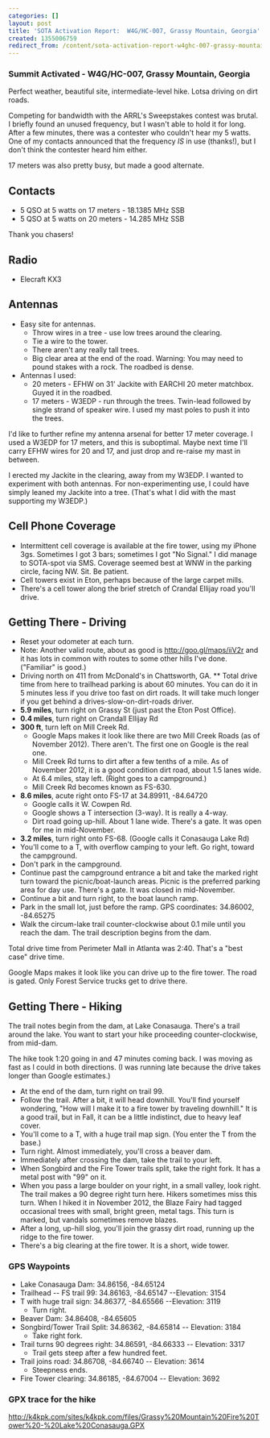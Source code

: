 ```yaml
---
categories: []
layout: post
title: 'SOTA Activation Report:  W4G/HC-007, Grassy Mountain, Georgia'
created: 1355006759
redirect_from: /content/sota-activation-report-w4ghc-007-grassy-mountain-georgia
---
```

### Summit Activated -  W4G/HC-007, Grassy Mountain, Georgia
Perfect weather, beautiful site, intermediate-level hike.  Lotsa driving on dirt roads.

Competing for bandwidth with the ARRL's Sweepstakes contest was brutal.  I briefly found an unused frequency, but I wasn't able to hold it for long.  After a few minutes, there was a contester who couldn't hear my 5 watts.  One of my contacts announced that the frequency *IS* in use (thanks!), but I don't think the contester heard him either.  

17 meters was also pretty busy, but made a good alternate.

## Contacts ##
* 5 QSO at 5 watts on 17 meters - 18.1385 MHz SSB
* 5 QSO at 5 watts on 20 meters - 14.285 MHz SSB

Thank you chasers!

## Radio ##
* Elecraft KX3


## Antennas ##
* Easy site for antennas.
    * Throw wires in a tree - use low trees around the clearing.
    * Tie a wire to the tower.
    * There aren't any really tall trees.
    * Big clear area at the end of the road.  Warning: You may need to pound stakes with a rock.  The roadbed is dense.
* Antennas I used:
    * 20 meters - EFHW on 31' Jackite with EARCHI 20 meter matchbox. Guyed it in the roadbed.
    * 17 meters - W3EDP - run through the trees.  Twin-lead followed by single strand of speaker wire.  I used my mast poles to push it into the trees.

I'd like to further refine my antenna arsenal for better 17 meter coverage.  I used a W3EDP for 17 meters, and this is suboptimal.  Maybe next time I'll carry EFHW wires for 20 and 17, and just drop and re-raise my mast in between.

I erected my Jackite in the clearing, away from my W3EDP.  I wanted to experiment with both antennas.  For non-experimenting use, I could have simply leaned my Jackite into a tree.  (That's what I did with the mast supporting my W3EDP.)
    
## Cell Phone Coverage ##
* Intermittent cell coverage is available at the fire tower, using my iPhone 3gs.  Sometimes I got 3 bars; sometimes I got "No Signal."  I did manage to SOTA-spot via SMS.  Coverage seemed best at WNW in the parking circle, facing NW.  Sit.  Be patient.
* Cell towers exist in Eton, perhaps because of the large carpet mills.
* There's a cell tower along the brief stretch of Crandal Ellijay road you'll drive.

## Getting There - Driving ##
* Reset your odometer at each turn.  
* Note: Another valid route, about as good is http://goo.gl/maps/iiV2r and it has lots in common with routes to some other hills I've done.  ("Familiar" is good.)
* Driving north on 411 from McDonald's in Chattsworth, GA.
  ** Total drive time from here to trailhead parking is about 60 minutes.  You can do it in 5 minutes less if you drive too fast on dirt roads.  It will take much longer if you get behind a drives-slow-on-dirt-roads driver.
* **5.9 miles**, turn right on Grassy St  (just past the Eton Post Office).
* **0.4 miles**, turn right on Crandall Ellijay Rd
* **300 ft**, turn left on Mill Creek Rd.
    * Google Maps makes it look like there are two Mill Creek Roads (as of November 2012).  There aren't.  The first one on Google is the real one.
    * Mill Creek Rd turns to dirt after a few tenths of a mile.  As of November 2012, it is a good condition dirt road, about 1.5 lanes wide.
    * At 6.4 miles, stay left.  (Right goes to a campground.)
    * Mill Creek Rd becomes known as FS-630.
* **8.6 miles**, acute right onto FS-17 at 34.89911, -84.64720
    * Google calls it W. Cowpen Rd.
    * Google shows a T intersection (3-way).  It is really a 4-way.
    * Dirt road going up-hill. About 1 lane wide.  There's a gate.  It was open for me in mid-November.
* **3.2 miles**, turn right onto FS-68.  (Google calls it Conasauga Lake Rd)
* You'll come to a T, with overflow camping to your left.  Go right, toward the campground.
* Don't park in the campground.
* Continue past the campground entrance a bit and take the marked right turn toward the picnic/boat-launch areas.  Picnic is the preferred parking area for day use.  There's a gate.  It was closed in mid-November.
* Continue a bit and turn right, to the boat launch ramp.
* Park in the small lot, just before the ramp.  GPS coordinates: 34.86002, -84.65275
* Walk the circum-lake trail counter-clockwise about 0.1 mile until you reach the dam.  The trail description begins from the dam.

Total drive time from Perimeter Mall in Atlanta was 2:40.  That's a "best case" drive time.

Google Maps makes it look like you can drive up to the fire tower.  The road is gated.  Only Forest Service trucks get to drive there.

## Getting There - Hiking ##
The trail notes begin from the dam, at Lake Conasauga.  There's a trail around the lake.  You want to start your hike proceeding counter-clockwise, from mid-dam.

The hike took 1:20 going in and 47 minutes coming back.  I was moving as fast as I could in both directions.  (I was running late because the drive takes longer than Google estimates.)

* At the end of the dam, turn right on trail 99.
* Follow the trail.  After a bit, it will head downhill.  You'll find yourself wondering, "How will I make it to a fire tower by traveling downhill."  It is a good trail, but in Fall, it can be a little indistinct, due to heavy leaf cover.
* You'll come to a T, with a huge trail map sign.  (You enter the T from the base.)  
* Turn right.  Almost immediately, you'll cross a beaver dam.
* Immediately after crossing the dam, take the trail to your left.
* When Songbird and the Fire Tower trails split, take the right fork.  It has a metal post with "99" on it.
* When you pass a large boulder on your right, in a small valley, look right.  The trail makes a 90 degree right turn here.  Hikers sometimes miss this turn.  When I hiked it in November 2012, the Blaze Fairy had tagged occasional trees with small, bright green, metal tags.  This turn is marked, but vandals sometimes remove blazes.
* After a long, up-hill slog, you'll join the grassy dirt road, running up the ridge to the fire tower.
* There's a big clearing at the fire tower.  It is a short, wide tower.

### GPS Waypoints ###
* Lake Conasauga Dam: 34.86156, -84.65124
* Trailhead -- FS trail 99: 34.86163, -84.65147  --Elevation: 3154
* T with huge trail sign: 34.86377, -84.65566  --Elevation: 3119
    * Turn right.
* Beaver Dam: 34.86408, -84.65605
* Songbird/Tower Trail Split: 34.86362, -84.65814  -- Elevation: 3184
    * Take right fork.
* Trail turns 90 degrees right: 34.86591, -84.66333  -- Elevation: 3317
    * Trail gets steep after a few hundred feet.
* Trail joins road: 34.86708, -84.66740  -- Elevation: 3614
    * Steepness ends.
* Fire Tower clearing: 34.86185, -84.67004  -- Elevation: 3692

### GPX trace for the hike ###
<http://k4kpk.com/sites/k4kpk.com/files/Grassy%20Mountain%20Fire%20Tower%20-%20Lake%20Conasauga.GPX>
